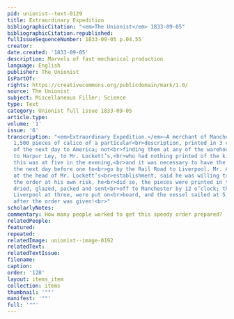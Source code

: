 ```yaml
---
pid: unionist--text-0129
title: Extraordinary Expedition
bibliographicCitation: "<em>The Unionist</em> 1833-09-05"
bibliographicCitation.republished: 
fullIssueSequenceNumber: 1833-09-05 p.04.55
creator: 
date.created: '1833-09-05'
description: Marvels of fast mechanical production
language: English
publisher: The Unionist
IsPartOf: 
rights: https://creativecommons.org/publicdomain/mark/1.0/
source: The Unionist
subject: Miscellaneous Filler; Science
type: Text
category: Unionist full issue 1833-09-05
article.type: 
volume: '1'
issue: '6'
transcription: "<em>Extraordinary Expedition.</em>—A merchant of Manchester wanted
  1,500 pieces of calico of a particular<br>description, printed in 3 colors, to send
  of the next day to America; not<br>finding them at any of the warehouses, he went
  to Harpur Ley, to Mr. Lockett’s,<br>who had nothing printed of the kind he wanted;
  this was at five in the evening,<br>and it was necessary to have the goods in Manchester
  the next day before one to<br>go by the Rail Road to Liverpool. Mr. Alsop who is
  at the head of Mr. Lockett’s<br>establishment, said he was willing to undertake
  the order at his own risk, he<br>did so, the pieces were printed in three colors,
  dried, glazed, packed and sent<br>off to Manchester by 12 o’clock; they reached
  Liverpool at three, were put on<br>board, and the vessel sailed at 5, just 24 hours
  after the order was given!<br>"
scholarlyNotes: 
commentary: How many people worked to get this speedy order prepared?
relatedPeople: 
featured: 
repeated: 
relatedImage: unionist--image-0192
relatedText: 
relatedTextIssue: 
filename: 
caption: 
order: '128'
layout: items_item
collection: items
thumbnail: '""'
manifest: '""'
full: '""'
---
```

